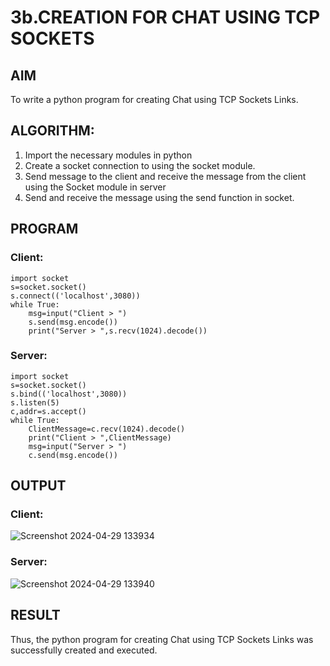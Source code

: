 # 3b.CREATION FOR CHAT USING TCP SOCKETS
## AIM
To write a python program for creating Chat using TCP Sockets Links.
## ALGORITHM:
1. Import the necessary modules in python
2. Create a socket connection to using the socket module.
3. Send message to the client and receive the message from the client using the Socket module in
 server
4. Send and receive the message using the send function in socket.
## PROGRAM

### Client:
```
import socket
s=socket.socket()
s.connect(('localhost',3080))
while True:
    msg=input("Client > ")
    s.send(msg.encode())
    print("Server > ",s.recv(1024).decode())

```

### Server:
```
import socket
s=socket.socket()
s.bind(('localhost',3080))
s.listen(5)
c,addr=s.accept()
while True:
    ClientMessage=c.recv(1024).decode()
    print("Client > ",ClientMessage)
    msg=input("Server > ")
    c.send(msg.encode())
```
## OUTPUT
### Client:
![Screenshot 2024-04-29 133934](https://github.com/Anas536/3b_CHAT_USING_TCP_SOCKETS/assets/139841834/4f9da8c8-4e05-4499-854f-4020e60685a0)

### Server:
![Screenshot 2024-04-29 133940](https://github.com/Anas536/3b_CHAT_USING_TCP_SOCKETS/assets/139841834/c84aacfe-141c-4fd6-b473-c438e750e9cf)

## RESULT
Thus, the python program for creating Chat using TCP Sockets Links was successfully 
created and executed.
